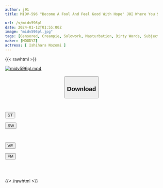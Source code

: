 ```yaml
---
author: j91
title: MIDV-596 "Become A Fool And Feel Good With Hope" JOI Where You Show Off Your Dirty Talk And Masturbation. A Synchronized Ascension Masturbator That Makes You Fall Into Agony At The Same Time. [Voice ASMR Subjective To The Sound Of Body Fluids.] Nozomi Ishihara

url: /v/midv596pl
date: 2024-01-12T01:55:00Z
image: "midv596pl.jpg"
tags: [Censored, Creampie, Solowork, Masturbation, Dirty Words, Subjectivity, Masturbation Support	]
maker: [MOODYZ]
actress: [ Ishihara Nozomi ]
---
```



{{< rawhtml >}}

<div class="video" data-videoid="dLb4opWRZBU14M">
    <a href="javascript:;">
        <img src="/v/midv596pl/midv596pl.jpg" width="WIDTH" height="HEIGHT" alt="midv596pl.mp4" loading="lazy">
    </a>
</div>

<script type="text/javascript" src="https://j91.asia/asset/on-demand-st.js"></script>

<br>
  <link rel="stylesheet" href="https://j91.asia/asset/bs5.css">
  
  <center>
  <button class="btn btn-primary" type="button" data-bs-toggle="collapse" data-bs-target=".multi-collapse" aria-expanded="false" aria-controls="multiCollapseExample1 multiCollapseExample2"><h2>Download</h2></button></center>
</p>
<div class="row">
  <div class="col">
    <div class="collapse multi-collapse" id="multiCollapseExample1">
      <div class="card card-body">
	      	      <br>
<div class="buttons">  
<p><a href="https://streamtape.to/v/dLb4opWRZBU14M" target="_blank"><button class="btn-hover color-3"><i class="fa fa-download"></i> ST</button></a></p>
<p><a href="https://flaswish.com/mbcalv3mg3hj" target="_blank"><button class="btn-hover color-2"><i class="fa fa-download"></i> SW</button></a></p></div>
    </div>
  </div>
</div>
  <div class="col">
    <div class="collapse multi-collapse" id="multiCollapseExample2">
      <div class="card card-body">
	      <br>
<div class="buttons">
<p><a href="https://veev.to/d/2G2b4XrdC4ydBbnXs8NtDyYIPWCsdVjqNW4jIb1" target="_blank"><button class="btn-hover color-9"><i class="fa fa-download"></i> VE</button></a></p>
<p><a href="https://filemoon.sx/d/kzg7whct8qqn" target="_blank"><button class="btn-hover color-8"><i class="fa fa-download"></i> FM</button></a></p></div>
<br><br>
      </div>
    </div>
  </div>
</div>

{{< /rawhtml >}}